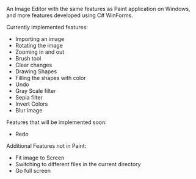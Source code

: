 An Image Editor with the same features as Paint application on Windows, and more features developed using C# WinForms.

Currently implemented features: 

* Importing an image
* Rotating the image
* Zooming in and out
* Brush tool
* Clear changes
* Drawing Shapes
* Filling the shapes with color
* Undo
* Gray Scale filter
* Sepia filter
* Invert Colors
* Blur image


Features that will be implemented soon: 
* Redo

Additional Features not in Paint: 

* Fit image to Screen
* Switching to different files in the current directory
* Go full screen

